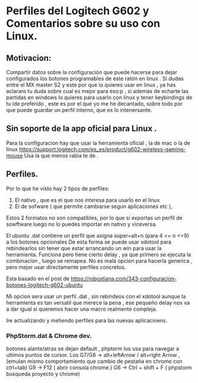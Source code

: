 # Perfiles del Logitech G602 y Comentarios sobre su uso con Linux.

## Motivacion: 
Compartir datos sobre la configuración que puede hacerse para dejar configurados los botones programables de  este ratón en linux . 
Si dudas entre el MX master S2 y este por que lo quieres usar en linux , ya has aclararo tu duda sobre cual es mejor para eso:p , si además de echarte las partidas en windows lo quieres para usarlo con linux y tener keybindings de tu ide preferido , este es por el que yo me he decantado, sobre todo por que puede guardar un perfil interno, que es lo intenersante.

## Sin soporte de la app oficial para Linux .
Para la configuracion hay que usar la herramienta oficial , la de mac o la de linux
https://support.logitech.com/es_es/product/g602-wireless-gaming-mouse
Usa la que menos rabia te de .

## Perfiles.
Por lo que he visto hay 2 tipos de perfiles: 
 1. El nativo , que es el que nos interesa para usarlo en el linux
 2. El de sofware  ( que permite cambiarse segun aplicaciones etc ), 
 
 
 Estos 2 formatos no son compatibles, por lo que si exportas un perfil de sowftware luego no lo puedes importar en nativo y viceversa.
 
 
 
El ubuntu .dat contiene un perfil que asigna 
super+alt+n (para 4 <= n <=9)  a los botones opcionales 
De esta forma se puede usar xdotool para rebindearlos
sin tener que estar arrancando un win para usar la herramienta.
Funciona pero tiene cierto delay , ya que primero se ejecuta la combinacion , luego se remapea. 
No es mala opcion para hacerla generica , pero 
mejor usar directamente perfiles concretos.

Esta basado en el post de https://robustiana.com/343-configuracion-botones-logitech-g602-ubuntu 

Mi opcion sera usar un perfil .dat , sin rebindeos con el xdotool aunque la herramienta es tan versatil que merece la pena , ese pequeño delay nos va a dar igual si queremos hacer una macro realmente compleja. 

Ire actualizando y metiendo perfiles para las nuevas aplicacioens. 



### PhpStorm.dat & Chrome dev.

botones alante/atras se dejan default , phptorm los usa para navegar a ultimos puntos de cursor.
Los G7/G8 -> alt+leftArrow / alt+right Arrow , (emulan mismo comportamiento que cambio de pestaña en chrome con ctrl+tab)
G9 -> F12  ( abrir consola chrome.)
G6 -> Ctrl + shift + F ( phpstorm busqueda proyecto y chrome)

